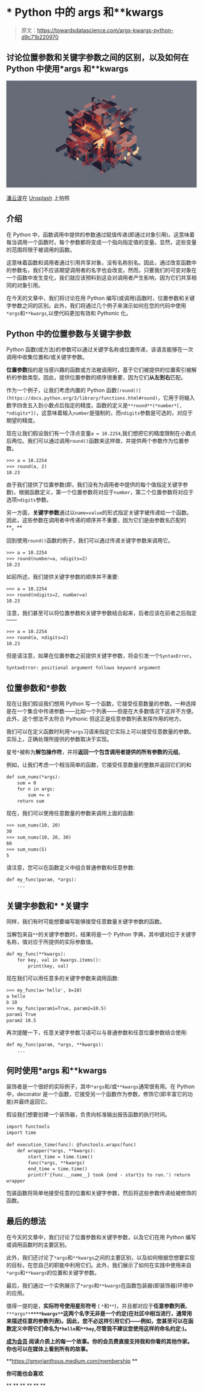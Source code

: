 # * Python 中的 args 和**kwargs

> 原文：<https://towardsdatascience.com/args-kwargs-python-d9c71b220970>

## 讨论位置参数和关键字参数之间的区别，以及如何在 Python 中使用*args 和**kwargs

![](img/62f6235dbe68ff042af8ca420eb00c9b.png)

[潘云波](https://unsplash.com/@panyunbo?utm_source=unsplash&utm_medium=referral&utm_content=creditCopyText)在 [Unsplash](https://unsplash.com/t/3d-renders?utm_source=unsplash&utm_medium=referral&utm_content=creditCopyText) 上拍照

## 介绍

在 Python 中，函数调用中提供的参数通过赋值传递(即通过对象引用)。这意味着每当调用一个函数时，每个参数都将变成一个指向指定值的变量。显然，这些变量的范围将限于被调用的函数。

这意味着函数和调用者通过引用共享对象，没有名称别名。因此，通过改变函数中的参数名，我们不应该期望调用者的名字也会改变。然而，只要我们的可变对象在一个函数中发生变化，我们就应该预料到这会对调用者产生影响，因为它们共享相同的对象引用。

在今天的文章中，我们将讨论在用 Python 编写(或调用)函数时，位置参数和关键字参数之间的区别。此外，我们将通过几个例子来演示如何在您的代码中使用`*args`和`**kwargs`,以使代码更加有效和 Pythonic 化。

## Python 中的位置参数与关键字参数

Python 函数(或方法)的参数可以通过关键字名称或位置传递，该语言能够在一次调用中收集位置和/或关键字参数。

**位置参数**指的是当感兴趣的函数或方法被调用时，基于它们被提供的位置索引被解析的参数类型。因此，提供位置参数的顺序很重要，因为它们**从左到右**匹配。

作为一个例子，让我们考虑内置的 Python 函数`[round()](https://docs.python.org/3/library/functions.html#round)`，它用于将输入数字四舍五入到小数点后指定的精度。函数的定义是`**round**(*number*[, *ndigits*])`，这意味着输入`number`是强制的，而`ndigits`参数是可选的，对应于期望的精度。

现在让我们假设我们有一个浮点变量`a = 10.2254`,我们想把它的精度限制在小数点后两位。我们可以通过调用`round()`函数来这样做，并提供两个参数作为位置参数。

```
>>> a = 10.2254
>>> round(a, 2)
10.23
```

由于我们提供了位置参数(即，我们没有为调用者中提供的每个值指定关键字参数)，根据函数定义，第一个位置参数将对应于`number`，第二个位置参数将对应于选项`ndigits`参数。

另一方面，**关键字参数**通过以`name=value`的形式指定关键字被传递给一个函数。因此，这些参数在调用者中传递的顺序并不重要，因为它们是由参数名匹配的**。**

回到使用`round()`函数的例子，我们可以通过传递关键字参数来调用它。

```
>>> a = 10.2254
>>> round(number=a, ndigits=2)
10.23
```

如前所述，我们提供关键字参数的顺序并不重要:

```
>>> a = 10.2254
>>> round(ndigits=2, number=a)
10.23
```

注意，我们甚至可以将位置参数和关键字参数结合起来，后者应该在前者之后指定——

```
>>> a = 10.2254
>>> round(a, ndigits=2)
10.23
```

但是请注意，如果在位置参数之前提供关键字参数，将会引发一个`SyntaxError`。

```
SyntaxError: positional argument follows keyword argument
```

## 位置参数和*参数

现在让我们假设我们想用 Python 写一个函数，它接受任意数量的参数。一种选择是在一个集合中传递参数——比如一个列表——但是在大多数情况下这并不方便。此外，这个想法不太符合 Pythonic 但这正是任意参数列表发挥作用的地方。

我们可以在定义函数时利用`*args`习语来指定它实际上可以接受任意数量的参数。实际上，正确处理所提供的参数取决于实现。

星号`*`被称为**解包操作符**，并将**返回一个包含调用者提供的所有参数的元组**。

例如，让我们考虑一个相当简单的函数，它接受任意数量的整数并返回它们的和

```
def sum_nums(*args):
    sum = 0
    for n in args:
        sum += n
    return sum
```

现在，我们可以使用任意数量的参数来调用上面的函数:

```
>>> sum_nums(10, 20)
30
>>> sum_nums(10, 20, 30)
60
>>> sum_nums(5)
5
```

请注意，您可以在函数定义中组合普通参数和任意参数:

```
def my_func(param, *args):
    ...
```

## 关键字参数和* *关键字

同样，我们有时可能想要编写能够接受任意数量关键字参数的函数。

当解包来自`**`的关键字参数时，结果将是一个 Python 字典，其中键对应于关键字名称，值对应于所提供的实际参数值。

```
def my_func(**kwargs):
    for key, val in kwargs.items():
        print(key, val)
```

现在我们可以用任意多的关键字参数来调用函数:

```
>>> my_func(a='hello', b=10)
a hello
b 10
>>> my_func(param1=True, param2=10.5)
param1 True
param2 10.5
```

再次提醒一下，任意关键字参数习语可以与普通参数和任意位置参数结合使用:

```
def my_func(param, *args, **kwargs):
    ...
```

## 何时使用*args 和**kwargs

装饰者是一个很好的实际例子，其中`*args`和/或`**kwargs`通常很有用。在 Python 中，decorator 是一个函数，它接受另一个函数作为参数，修饰它(即丰富它的功能)并最终返回它。

假设我们想要创建一个装饰器，负责向标准输出报告函数的执行时间。

```
import functools
import time

def execution_time(func): @functools.wraps(func)
    def wrapper(*args, **kwargs):
        start_time = time.time()
        func(*args, **kwargs)
        end_time = time.time()
        print(f'{func.__name__} took {end - start}s to run.') return wrapper
```

包装函数将简单地接受任意的位置和关键字参数，然后将这些参数传递给被修饰的函数。

## 最后的想法

在今天的文章中，我们讨论了位置参数和关键字参数，以及它们在用 Python 编写或调用函数时的主要区别。

此外，我们还讨论了`*args`和`**kwargs`之间的主要区别，以及如何根据您想要实现的目标，在您自己的职能中利用它们。此外，我们展示了如何在实践中使用来自`*args`和`**kwargs`的位置和关键字参数。

最后，我们通过一个实例展示了`*args`和`**kwargs`在函数包装器(即装饰器)环境中的应用。

值得一提的是，**实际符号使用星形符号** ( `*`和`**`)，并且都对应于**任意参数列表**。`***args**`**`****kwargs**`**这两个名字无非是一个约定**(在社区中相当流行，通常用来描述任意的参数列表)。因此，您不必这样引用它们——例如，您甚至可以在函数定义中将它们命名为`*hello`和`**hey`,尽管我不建议您使用这样的命名约定:)。**

**[**成为会员**](https://gmyrianthous.medium.com/membership) **阅读介质上的每一个故事。你的会员费直接支持我和你看的其他作家。你也可以在媒体上看到所有的故事。****

**<https://gmyrianthous.medium.com/membership> ** 

****你可能也会喜欢****

**</pycache-python-991424aabad8> ** **</python-gil-e63f18a08c65> ** **</duck-typing-python-7aeac97e11f8> **
